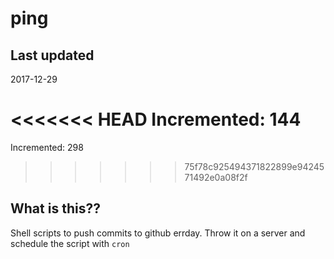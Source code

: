 # ping

## Last updated
2017-12-29

<<<<<<< HEAD
Incremented: 144
=======
Incremented: 298
>>>>>>> 75f78c925494371822899e9424571492e0a08f2f

## What is this?? 
Shell scripts to push commits to github errday. Throw it on a server and schedule the script with `cron`
